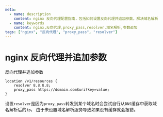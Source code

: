 ```yaml
---
meta:
  - name: description
    content: nginx 反向代理配置指南，包括如何设置反向代理并追加参数，解决域名解析问题
  - name: keywords
    content: nginx,反向代理,proxy_pass,resolver,域名解析,参数追加
tags: ["nginx", "反向代理", "proxy_pass", "resolver"]
---
```


# nginx 反向代理并追加参数



反向代理并追加参数
```nginx
location /v1/resources {
    resolver 8.8.8.8;
    proxy_pass https://domain.com$uri?key=value;
}
```

设置`resolver`是因为`proxy_pass`转发到某个域名时会尝试自行从`DNS`缓存中获取域名解析后的`ip`，
由于未设置域名解析服务导致如果没有缓存就会报错。

